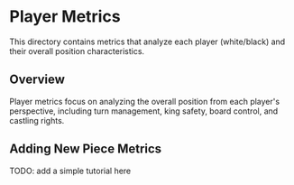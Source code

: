 # Player Metrics

This directory contains metrics that analyze each player (white/black) and their overall position characteristics.

## Overview

Player metrics focus on analyzing the overall position from each player's perspective, including turn management, king safety, board control, and castling rights.

## Adding New Piece Metrics

TODO: add a simple tutorial here
